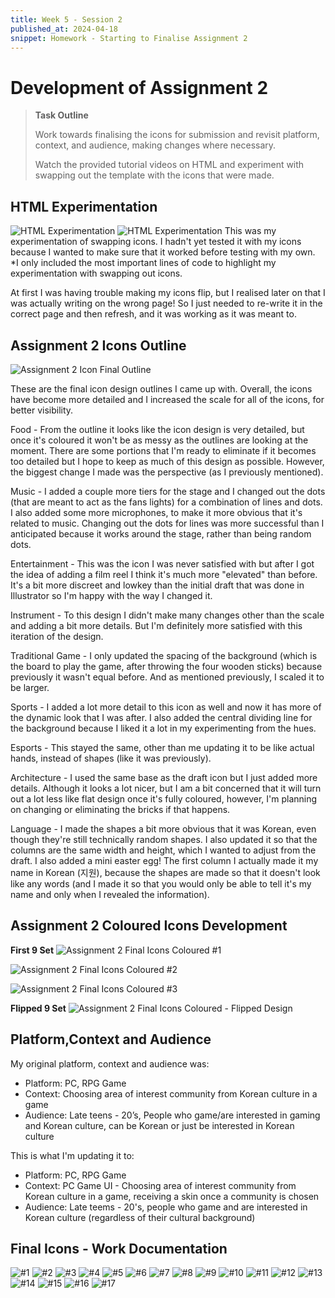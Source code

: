 ```yaml
---
title: Week 5 - Session 2
published_at: 2024-04-18
snippet: Homework - Starting to Finalise Assignment 2
---
```

# Development of Assignment 2
> **Task Outline**
>
> Work towards finalising the icons for submission and revisit platform, context, and audience, making changes where necessary.
>
> Watch the provided tutorial videos on HTML and experiment with swapping out the template with the icons that were made.

## HTML Experimentation
![HTML Experimentation](/W05/HTMLEXP1.png)
![HTML Experimentation](/W05/HTMLEXP2.png)
This was my experimentation of swapping icons. I hadn't yet tested it with my icons because I wanted to make sure that it worked before testing with my own.
*I only included the most important lines of code to highlight my experimentation with swapping out icons.

At first I was having trouble making my icons flip, but I realised later on that I was actually writing on the wrong page! So I just needed to re-write it in the correct page and then refresh, and it was working as it was meant to.

## Assignment 2 Icons Outline
![Assignment 2 Icon Final Outline](/W6ICONS/AT2-01.jpg)

These are the final icon design outlines I came up with. Overall, the icons have become more detailed and I increased the scale for all of the icons, for better visibility. 

Food - From the outline it looks like the icon design is very detailed, but once it's coloured it won't be as messy as the outlines are looking at the moment. There are some portions that I'm ready to eliminate if it becomes too detailed but I hope to keep as much of this design as possible. However, the biggest change I made was the perspective (as I previously mentioned).

Music - I added a couple more tiers for the stage and I changed out the dots (that are meant to act as the fans lights) for a combination of lines and dots. I also added some more microphones, to make it more obvious that it's related to music. Changing out the dots for lines was more successful than I anticipated because it works around the stage, rather than being random dots.

Entertainment - This was the icon I was never satisfied with but after I got the idea of adding a film reel I think it's much more "elevated" than before. It's a bit more discreet and lowkey than the initial draft that was done in Illustrator so I'm happy with the way I changed it.

Instrument - To this design I didn't make many changes other than the scale and adding a bit more details. But I'm definitely more satisfied with this iteration of the design. 

Traditional Game - I only updated the spacing of the background (which is the board to play the game, after throwing the four wooden sticks) because previously it wasn't equal before. And as mentioned previously, I scaled it to be larger.

Sports - I added a lot more detail to this icon as well and now it has more of the dynamic look that I was after. I also added the central dividing line for the background because I liked it a lot in my experimenting from the hues.

Esports - This stayed the same, other than me updating it to be like actual hands, instead of shapes (like it was previously).

Architecture - I used the same base as the draft icon but I just added more details. Although it looks a lot nicer, but I am a bit concerned that it will turn out a lot less like flat design once it's fully coloured, however, I'm planning on changing or eliminating the bricks if that happens.

Language - I made the shapes a bit more obvious that it was Korean, even though they're still technically random shapes. I also updated it so that the columns are the same width and height, which I wanted to adjust from the draft. I also added a mini easter egg! The first column I actually made it my name in Korean (지원), because the shapes are made so that it doesn't look like any words (and I made it so that you would only be able to tell it's my name and only when I revealed the information).

## Assignment 2 Coloured Icons Development
**First 9 Set**
![Assignment 2 Final Icons Coloured #1](/W6ICONS/AT2_02.png)


![Assignment 2 Final Icons Coloured #2](/W6ICONS/AT2_03.png)


![Assignment 2 Final Icons Coloured #3](/W6ICONS/AT2_04.png)


**Flipped 9 Set**
![Assignment 2 Final Icons Coloured - Flipped Design](/W6ICONS/AT2_05.png)


## Platform,Context and Audience
My original platform, context and audience was:
- Platform: PC, RPG Game
- Context: Choosing area of interest community from Korean culture in a game
- Audience: Late teens - 20’s, People who game/are interested in gaming and Korean culture, can be Korean or just be interested in Korean culture

This is what I'm updating it to:
- Platform: PC, RPG Game
- Context: PC Game UI - Choosing area of interest community from Korean culture in a game, receiving a skin once a community is chosen
- Audience: Late teems - 20's, people who game and are interested in Korean culture (regardless of their cultural background)

## Final Icons - Work Documentation
![#1](/WIP/2final1.png)
![#2](/WIP/2final2.png)
![#3](/WIP/2final3.png)
![#4](/WIP/2final4.png)
![#5](/WIP/2final5.png)
![#6](/WIP/2final6.png)
![#7](/WIP/2final7.png)
![#8](/WIP/2final8.png)
![#9](/WIP/2final9.png)
![#10](/WIP/2final10.png)
![#11](/WIP/2final11.png)
![#12](/WIP/2final12.png)
![#13](/WIP/2final13.png)
![#14](/WIP/2final14.png)
![#15](/WIP/2final15.png)
![#16](/WIP/2final16.png)
![#17](/WIP/2final17.png)